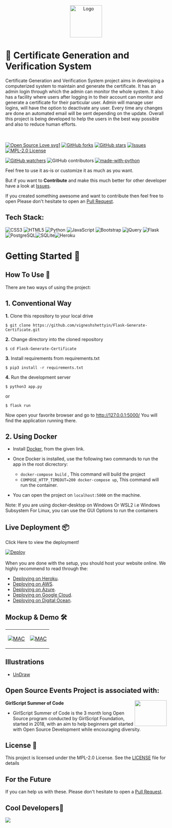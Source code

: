 <div align="center">
<img src="https://raw.githubusercontent.com/vigneshshettyin/Flask-Generate-Certificate/main/static/images/logo.png" alt="Logo" width=100 height=100>
</div>

# 🚀 Certificate Generation and Verification System
Certificate Generation and Verification System project aims in developing a computerized system to maintain and generate the certificate. It has an admin login through which the admin can monitor the whole system. It also has a facility where users after logging in to their account can monitor and generate a certificate for their particular user. Admin will manage user logins, will have the option to deactivate any user. Every time any changes are done an automated email will be sent depending on the update. Overall this project is being developed to help the users in the best way possible and also to reduce human efforts.
<br><br>
&nbsp;&nbsp;&nbsp;&nbsp;&nbsp;&nbsp;&nbsp;&nbsp;&nbsp;&nbsp;&nbsp;&nbsp;&nbsp;&nbsp;&nbsp;&nbsp;&nbsp;&nbsp;&nbsp;&nbsp;&nbsp;&nbsp;&nbsp;&nbsp;&nbsp;&nbsp;&nbsp;&nbsp;&nbsp;&nbsp;

[![Open Source Love svg1](https://badges.frapsoft.com/os/v1/open-source.svg?v=103)](https://github.com/vigneshshettyin/Flask-Generate-Certificate)
[![GitHub forks](https://img.shields.io/github/forks/vigneshshettyin/Flask-Generate-Certificate.svg?style=social&label=Fork&maxAge=2592000)](https://GitHub.com/vigneshshettyin/Flask-Generate-Certificate/network/)
[![GitHub stars](https://img.shields.io/github/stars/vigneshshettyin/Flask-Generate-Certificate.svg?style=social&label=Star&maxAge=2592000)](https://GitHub.com/vigneshshettyin/Flask-Generate-Certificate/stargazers/)
[![Issues](https://img.shields.io/github/issues/vigneshshettyin/Flask-Generate-Certificate.svg?logo=github)](https://github.com/vigneshshettyin/Flask-Generate-Certificate/issues)
[![MPL-2.0 License](https://img.shields.io/github/license/vigneshshettyin/Flask-Generate-Certificate.svg?style=flat-square)](https://github.com/vigneshshettyin/Flask-Generate-Certificate/blob/master/LICENSE)
<!--[![CodeFactor](https://www.codefactor.io/repository/github/vigneshshettyin/flask-generate-certificate/badge)](https://www.codefactor.io/repository/github/vigneshshettyin/flask-generate-certificate)-->
[![GitHub watchers](https://img.shields.io/github/watchers/vigneshshettyin/Flask-Generate-Certificate.svg?style=social&label=Watch&maxAge=2592000)](https://GitHub.com/vigneshshettyin/Flask-Generate-Certificate/watchers/)
![GitHub contributors](https://img.shields.io/github/contributors/vigneshshettyin/Flask-Generate-Certificate)
[![made-with-python](https://img.shields.io/badge/Made%20with-Python-1f425f.svg)](https://www.python.org/)


Feel free to use it as-is or customize it as much as you want.

But if you want to **Contribute** and make this much better for other developer have a look at [Issues](https://github.com/vigneshshettyin/Flask-Generate-Certificate/issues).


If you created something awesome and want to contribute then feel free to open Please don't hesitate to open an [Pull Request](https://github.com/vigneshshettyin/Flask-Generate-Certificate/pulls).

## Tech Stack:
<img alt="CSS3" src="https://img.shields.io/badge/css3%20-%231572B6.svg?&style=for-the-badge&logo=css3&logoColor=white"/> 	<img alt="HTML5" src="https://img.shields.io/badge/html5%20-%23E34F26.svg?&style=for-the-badge&logo=html5&logoColor=white"/> <img alt="Python" src="https://img.shields.io/badge/python%20-%2314354C.svg?&style=for-the-badge&logo=python&logoColor=white"/> <img alt="JavaScript" src="https://img.shields.io/badge/javascript%20-%23323330.svg?&style=for-the-badge&logo=javascript&logoColor=%23F7DF1E"/> <img alt="Bootstrap" src="https://img.shields.io/badge/Bootstrap-563D7C?style=for-the-badge&logo=bootstrap&logoColor=white"/> <img alt="jQuery" src="https://img.shields.io/badge/jQuery-0769AD?style=for-the-badge&logo=jquery&logoColor=white"/> <img alt="Flask" src="https://img.shields.io/badge/Flask-000000?style=for-the-badge&logo=flask&logoColor=white"/><img alt="PostgreSQL" src="https://img.shields.io/badge/PostgreSQL-316192?style=for-the-badge&logo=postgresql&logoColor=white"/><img alt="SQLite" src="https://img.shields.io/badge/SQLite-07405E?style=for-the-badge&logo=sqlite&logoColor=white"/><img alt="Heroku" src="https://img.shields.io/badge/Heroku-430098?style=for-the-badge&logo=heroku&logoColor=white"/>


# Getting Started 🚀

## How To Use 🔧

There are two ways of using the project:

## 1. Conventional Way

**1.** Clone this repository to your local drive
 ```shell
$ git clone https://github.com/vigneshshettyin/Flask-Generate-Certificate.git
```

**2.** Change directory into the cloned repository  
 ```shell
$ cd Flask-Generate-Certificate
```

**3.** Install requirements from requirements.txt  
 ```shell
$ pip3 install -r requirements.txt
```

**4.** Run the development server
 ```shell
$ python3 app.py
```
  or
```shell
$ flask run
```

Now open your favorite browser and go to http://127.0.0.1:5000/
You will find the application running there.

## 2. Using Docker

* Install [Docker](https://docs.docker.com/engine/install/), from the given link.

* Once Docker is installed, use the following two commands to run the app in the root dicrectory:
  * `docker-compose build` , This command will build the project
  * `COMPOSE_HTTP_TIMEOUT=200 docker-compose up`, This command will run the container.
  
* You can open the project on `localhost:5000` on the machine.

Note: If you are using docker-desktop on Windows Or WSL2 i.e Windows Subsystem For Linux, you can use the GUI Options to run the containers 
## Live Deployment 📦 

Click Here to view the deployment!
 
[![Deploy](https://www.herokucdn.com/deploy/button.svg)](https://cgvcertify.herokuapp.com/)
<br>
<br>
When you are done with the setup, you should host your website online.
We highly recommend to read through the:<br>
- [Deploying on Heroku](https://stackabuse.com/deploying-a-flask-application-to-heroku/).<br>
- [Deploying on AWS](https://www.serverless.com/blog/flask-python-rest-api-serverless-lambda-dynamodb).<br>
- [Deploying on Azure](https://medium.com/@nikovrdoljak/deploy-your-flask-app-on-azure-in-3-easy-steps-b2fe388a589e).<br>
- [Deploying on Google Cloud](https://medium.com/@dmahugh_70618/deploying-a-flask-app-to-google-app-engine-faa883b5ffab).<br>
- [Deploying on Digital Ocean](https://www.digitalocean.com/community/tutorials/how-to-deploy-a-flask-app-using-gunicorn-to-app-platform).<br>

## Mockup & Demo 🛠️

<table><tr><td valign="top" width="50%">

[![MAC](http://img.youtube.com/vi/6ZH4bZP1RgE/0.jpg)](http://www.youtube.com/watch?v=6ZH4bZP1RgE "MAC MOCKUP")

</td><td valign="top" width="50%">

[![MAC](http://img.youtube.com/vi/Ys2iFw8Bypk/0.jpg)](http://www.youtube.com/watch?v=Ys2iFw8Bypk "MAC DEMO")

</td></tr></table>  


## Illustrations
- [UnDraw](https://undraw.co/illustrations)


## Open Source Events Project is associated with:
<img align="right" src="static\images\events.png" width = "100" height = "80"><b>GirlScript Summer of Code</b>

- GirlScript Summer of Code is the 3 month long Open Source program  conducted by GirlScript Foundation, started in 2018, with an aim to help beginners get started with Open Source Development while encouraging diversity.

## License 📄

This project is licensed under the MPL-2.0 License. See the [LICENSE](./LICENSE) file for details



## For the Future 
If you can help us with these. Please don't hesitate to open a [Pull Request](https://github.com/vigneshshettyin/Flask-Generate-Certificate/pulls).

## Cool Developers🚧

<a href="https://github.com/vigneshshettyin/Flask-Generate-Certificate/graphs/contributors">
  <img src="https://contributors-img.web.app/image?repo=vigneshshettyin/Flask-Generate-Certificate" />
</a>



